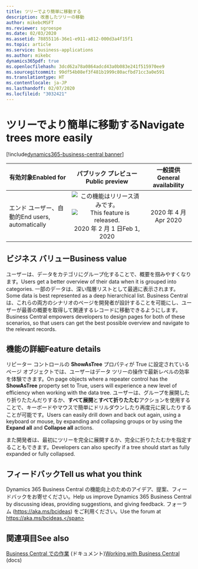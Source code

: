 ```yaml
---
title: ツリーでより簡単に移動する
description: 改善したツリーの移動
author: mikebcMSFT
ms.reviewer: sgroespe
ms.date: 02/03/2020
ms.assetid: 78855116-36e1-e911-a812-000d3a4f15f1
ms.topic: article
ms.service: business-applications
ms.author: mikebc
dynamics365pdf: true
ms.openlocfilehash: 3dcd62a78a0864adcd43a0b083e241f515970ee9
ms.sourcegitcommit: 99df54b08ef3f481b1999c80acfbd71cc3a0e591
ms.translationtype: HT
ms.contentlocale: ja-JP
ms.lasthandoff: 02/07/2020
ms.locfileid: "3032421"
---
```

# <a name="navigate-trees-more-easily"></a><span data-ttu-id="2a84c-103">ツリーでより簡単に移動する</span><span class="sxs-lookup"><span data-stu-id="2a84c-103">Navigate trees more easily</span></span>
[!include[dynamics365-business-central banner](../includes/dynamics365-business-central.md)]

| <span data-ttu-id="2a84c-104">有効対象</span><span class="sxs-lookup"><span data-stu-id="2a84c-104">Enabled for</span></span>    |  <span data-ttu-id="2a84c-105">パブリック プレビュー</span><span class="sxs-lookup"><span data-stu-id="2a84c-105">Public preview</span></span> | <span data-ttu-id="2a84c-106">一般提供</span><span class="sxs-lookup"><span data-stu-id="2a84c-106">General availability</span></span> | 
| ---------- | :----------: |:----------: |
|<span data-ttu-id="2a84c-107">エンド ユーザー、自動的</span><span class="sxs-lookup"><span data-stu-id="2a84c-107">End users, automatically</span></span>|<span data-ttu-id="2a84c-108">![この機能はリリース済みです。](/dynamics365-release-plan/media/green-checkmark.png "この機能はリリース済みです。")</span><span class="sxs-lookup"><span data-stu-id="2a84c-108">![This feature is released.](/dynamics365-release-plan/media/green-checkmark.png "This feature is released.")</span></span> <span data-ttu-id="2a84c-109">2020 年 2 月 1 日</span><span class="sxs-lookup"><span data-stu-id="2a84c-109">Feb 1, 2020</span></span>| <span data-ttu-id="2a84c-110">2020 年 4 月</span><span class="sxs-lookup"><span data-stu-id="2a84c-110">Apr 2020</span></span>|


## <a name="business-value"></a><span data-ttu-id="2a84c-111">ビジネス バリュー</span><span class="sxs-lookup"><span data-stu-id="2a84c-111">Business value</span></span>
<!-- bv start -->
<span data-ttu-id="2a84c-112">ユーザーは、データをカテゴリにグループ化することで、概要を掴みやすくなります。</span><span class="sxs-lookup"><span data-stu-id="2a84c-112">Users get a better overview of their data when it is grouped into categories.</span></span> <span data-ttu-id="2a84c-113">一部のデータは、深い階層リストとして最適に表示されます。</span><span class="sxs-lookup"><span data-stu-id="2a84c-113">Some data is best represented as a deep hierarchical list.</span></span> <span data-ttu-id="2a84c-114">Business Central は、これらの両方のシナリオのページを開発者が設計することを可能にし、ユーザーが最善の概要を取得して関連するレコードに移動できるようにします。</span><span class="sxs-lookup"><span data-stu-id="2a84c-114">Business Central empowers developers to design pages for both of these scenarios, so that users can get the best possible overview and navigate to the relevant records.</span></span>
<!-- bv end -->



## <a name="feature-details"></a><span data-ttu-id="2a84c-115">機能の詳細</span><span class="sxs-lookup"><span data-stu-id="2a84c-115">Feature details</span></span>
<!--feature detail start -->
<span data-ttu-id="2a84c-116">リピーター コントロールの **ShowAsTree** プロパティが True に設定されているページ オブジェクトでは、ユーザーはデータ ツリーの操作で最新レベルの効率を体験できます。</span><span class="sxs-lookup"><span data-stu-id="2a84c-116">On page objects where a repeater control has the **ShowAsTree** property set to True, users will experience a new level of efficiency when working with the data tree.</span></span> <span data-ttu-id="2a84c-117">ユーザーは、グループを展開したり折りたたんだりするか、**すべて展開**と**すべて折りたたむ**アクションを使用することで、キーボードやマウスで簡単にドリルダウンしたり再度元に戻したりすることが可能です。</span><span class="sxs-lookup"><span data-stu-id="2a84c-117">Users can easily drill down and back out again, using a keyboard or mouse, by expanding and collapsing groups or by using the **Expand all** and **Collapse all** actions.</span></span> 

<span data-ttu-id="2a84c-118">また開発者は、最初にツリーを完全に展開するか、完全に折りたたむかを指定することもできます。</span><span class="sxs-lookup"><span data-stu-id="2a84c-118">Developers can also specify if a tree should start as fully expanded or fully collapsed.</span></span>
<!--feature detail end -->






## <a name="tell-us-what-you-think"></a><span data-ttu-id="2a84c-119">フィードバック</span><span class="sxs-lookup"><span data-stu-id="2a84c-119">Tell us what you think</span></span>
<span data-ttu-id="2a84c-120">Dynamics 365 Business Central の機能向上のためのアイデア、提案、フィードバックをお寄せください。</span><span class="sxs-lookup"><span data-stu-id="2a84c-120">Help us improve Dynamics 365 Business Central by discussing ideas, providing suggestions, and giving feedback.</span></span> <span data-ttu-id="2a84c-121">フォーラム (https://aka.ms/bcideas) をご利用ください。</span><span class="sxs-lookup"><span data-stu-id="2a84c-121">Use the forum at https://aka.ms/bcideas.</span></span>




## <a name="see-also"></a><span data-ttu-id="2a84c-122">関連項目</span><span class="sxs-lookup"><span data-stu-id="2a84c-122">See also</span></span>

<span data-ttu-id="2a84c-123">[Business Central での作業](https://docs.microsoft.com/dynamics365/business-central/ui-work-product) (ドキュメント)</span><span class="sxs-lookup"><span data-stu-id="2a84c-123">[Working with Business Central](https://docs.microsoft.com/dynamics365/business-central/ui-work-product) (docs)</span></span>
